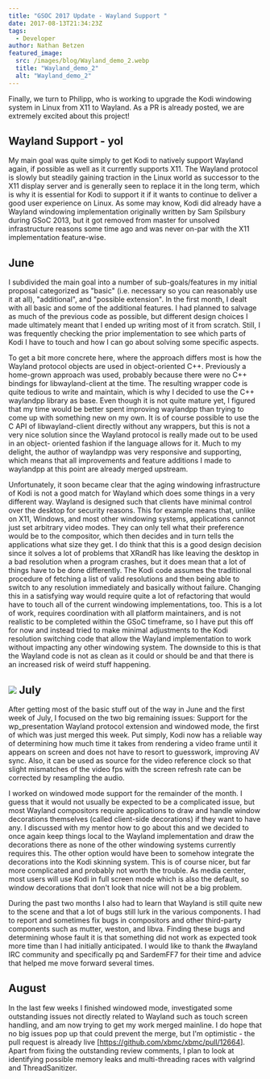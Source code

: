 ```yaml
---
title: "GSOC 2017 Update - Wayland Support "
date: 2017-08-13T21:34:23Z
tags:
  - Developer
author: Nathan Betzen
featured_image:
  src: /images/blog/Wayland_demo_2.webp
  title: "Wayland_demo_2"
  alt: "Wayland_demo_2"
---
```


Finally, we turn to Philipp, who is working to upgrade the Kodi windowing system in Linux from X11 to Wayland. As a PR is already posted, we are extremely excited about this project!

## Wayland Support - yol

My main goal was quite simply to get Kodi to natively support Wayland again, if possible as well as it currently supports X11. The Wayland protocol is slowly but steadily gaining traction in the Linux world as successor to the X11 display server and is generally seen to replace it in the long term, which is why it is essential for Kodi to support it if it wants to continue to deliver a good user experience on Linux. As some may know, Kodi did already have a Wayland windowing implementation originally written by Sam Spilsbury during GSoC 2013, but it got removed from master for unsolved infrastructure reasons some time ago and was never on-par with the X11 implementation feature-wise.

## June

I subdivided the main goal into a number of sub-goals/features in my initial proposal categorized as "basic" (i.e. necessary so you can reasonably use it at all), "additional", and "possible extension". In the first month, I dealt with all basic and some of the additional features. I had planned to salvage as much of the previous code as possible, but different design choices I made ultimately meant that I ended up writing most of it from scratch. Still, I was frequently checking the prior implementation to see which parts of Kodi I have to touch and how I can go about solving some specific aspects.

To get a bit more concrete here, where the approach differs most is how the Wayland protocol objects are used in object-oriented C++. Previously a home-grown approach was used, probably because there were no C++ bindings for libwayland-client at the time. The resulting wrapper code is quite tedious to write and maintain, which is why I decided to use the C++ waylandpp library as base. Even though it is not quite mature yet, I figured that my time would be better spent improving waylandpp than trying to come up with something new on my own. It is of course possible to use the C API of libwayland-client directly without any wrappers, but this is not a very nice solution since the Wayland protocol is really made out to be used in an object- oriented fashion if the language allows for it. Much to my delight, the author of waylandpp was very responsive and supporting, which means that all improvements and feature additions I made to waylandpp at this point are already merged upstream.

Unfortunately, it soon became clear that the aging windowing infrastructure of Kodi is not a good match for Wayland which does some things in a very different way. Wayland is designed such that clients have minimal control over the desktop for security reasons. This for example means that, unlike on X11, Windows, and most other windowing systems, applications cannot just set arbitrary video modes. They can only tell what their preference would be to the compositor, which then decides and in turn tells the applications what size they get. I do think that this is a good design decision since it solves a lot of problems that XRandR has like leaving the desktop in a bad resolution when a program crashes, but it does mean that a lot of things have to be done differently. The Kodi code assumes the traditional procedure of fetching a list of valid resolutions and then being able to switch to any resolution immediately and basically without failure. Changing this in a satisfying way would require quite a lot of refactoring that would have to touch all of the current windowing implementations, too. This is a lot of work, requires coordination with all platform maintainers, and is not realistic to be completed within the GSoC timeframe, so I have put this off for now and instead tried to make minimal adjustments to the Kodi resolution switching code that allow the Wayland implementation to work without impacting any other windowing system. The downside to this is that the Wayland code is not as clean as it could or should be and that there is an increased risk of weird stuff happening.

## ![](/images/blog/waylandfunnythings.webp) July

After getting most of the basic stuff out of the way in June and the first week of July, I focused on the two big remaining issues: Support for the wp_presentation Wayland protocol extension and windowed mode, the first of which was just merged this week. Put simply, Kodi now has a reliable way of determining how much time it takes from rendering a video frame until it appears on screen and does not have to resort to guesswork, improving AV sync. Also, it can be used as source for the video reference clock so that slight mismatches of the video fps with the screen refresh rate can be corrected by resampling the audio.

I worked on windowed mode support for the remainder of the month. I guess that it would not usually be expected to be a complicated issue, but most Wayland compositors require applications to draw and handle window decorations themselves (called client-side decorations) if they want to have any. I discussed with my mentor how to go about this and we decided to once again keep things local to the Wayland implementation and draw the decorations there as none of the other windowing systems currently requires this. The other option would have been to somehow integrate the decorations into the Kodi skinning system. This is of course nicer, but far more complicated and probably not worth the trouble. As media center, most users will use Kodi in full screen mode which is also the default, so window decorations that don't look that nice will not be a big problem.

During the past two months I also had to learn that Wayland is still quite new to the scene and that a lot of bugs still lurk in the various components. I had to report and sometimes fix bugs in compositors and other third-party components such as mutter, weston, and libva. Finding these bugs and determining whose fault it is that something did not work as expected took more time than I had initially anticipated. I would like to thank the #wayland IRC community and specifically pq and SardemFF7 for their time and advice that helped me move forward several times.

## August

In the last few weeks I finished windowed mode, investigated some outstanding issues not directly related to Wayland such as touch screen handling, and am now trying to get my work merged mainline. I do hope that no big issues pop up that could prevent the merge, but I'm optimistic - the pull request is already live [<https://github.com/xbmc/xbmc/pull/12664>]. Apart from fixing the outstanding review comments, I plan to look at identifying possible memory leaks and multi-threading races with valgrind and ThreadSanitizer.
